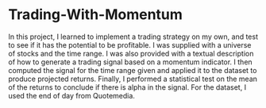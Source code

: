 # Trading-With-Momentum

In this project, I learned to implement a trading strategy on my own, and test to see if it has the potential to be profitable. I was supplied with a universe of stocks and the time range. I was also provided with a textual description of how to generate a trading signal based on a momentum indicator. I then computed the signal for the time range given and applied it to the dataset to produce projected returns. Finally, I performed a statistical test on the mean of the returns to conclude if there is alpha in the signal. For the dataset, I used the end of day from Quotemedia.